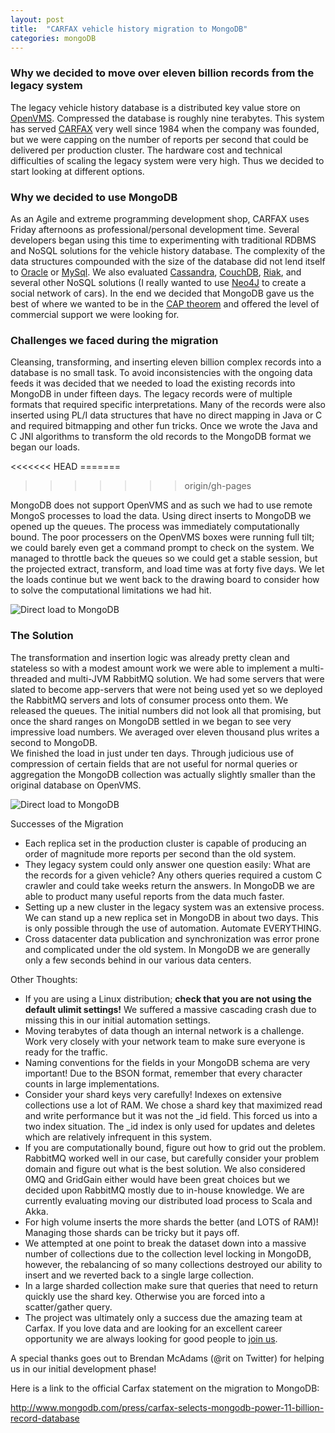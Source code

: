 ```yaml
---
layout: post
title:  "CARFAX vehicle history migration to MongoDB"
categories: mongoDB
---
```

<h3>Why we decided to move over eleven billion records from the legacy system</h3>
The legacy vehicle history database is a distributed key value store on <a href="http://en.wikipedia.org/wiki/OpenVMS">OpenVMS</a>. Compressed the database is roughly nine terabytes.  This system has served <a href="http://www.carfax.com/entry.cfx">CARFAX</a> very well since 1984 when the company was founded, but we were capping on the number of reports per second that could be delivered per production cluster.  The hardware cost and technical difficulties of scaling the legacy system were very high.  Thus we decided to start looking at different options.

<h3>Why we decided to use MongoDB</h3>

As an Agile and extreme programming development shop, CARFAX uses Friday afternoons as professional/personal development time.  Several developers began using this time to experimenting with traditional RDBMS and NoSQL solutions for the vehicle history database.  The complexity of the data structures compounded with the size of the database did not lend itself to <a href="http://www.oracle.com/index.html">Oracle</a> or <a href="http://www.mysql.com/">MySql</a>.  We also evaluated <a href="http://cassandra.apache.org/">Cassandra</a>, <a href="http://couchdb.apache.org/">CouchDB</a>, <a href="http://basho.com/riak/">Riak</a>, and several other NoSQL solutions (I really wanted to use <a href="http://www.neo4j.org/">Neo4J</a> to create a social network of cars).  In the end we decided that MongoDB gave us the best of where we wanted to be in the <a href="http://en.wikipedia.org/wiki/CAP_theorem">CAP theorem</a> and offered the level of commercial support we were looking for.

<h3>Challenges we faced during the migration</h3>
<p>
Cleansing, transforming, and inserting eleven billion complex records into a database is no small task. To avoid inconsistencies with the
 ongoing data feeds it was decided that we needed to load the existing records into MongoDB in under fifteen days. The legacy records were 
of multiple formats that required specific interpretations.  Many of the records were also inserted using PL/I data structures that have no
 direct mapping in Java or C and required bitmapping and other fun tricks.  Once we wrote the Java and C JNI algorithms to transform the old
 records to the MongoDB format we began our loads.
</p>
<<<<<<< HEAD
=======

>>>>>>> origin/gh-pages
<p>
MongoDB does not support OpenVMS and as such we had to use remote MongoS processes to load the data. Using direct inserts to MongoDB we opened 
up the queues.  The process was immediately computationally bound.  The poor processers on the OpenVMS boxes were running full tilt; we could 
barely even get a command prompt to check on the system.  We managed to throttle back the queues so we could get a stable session, but the projected
 extract, transform, and load time was at forty five days.  We let the loads continue but we went back to the drawing board to consider how to 
solve the computational limitations we had hit.
</p> 

<img src="{{site.baseurl}}/images/vms_direct_insert.jpg" alt="Direct load to MongoDB">

<h3>The Solution</h3>

The transformation and insertion logic was already pretty clean and stateless so with a modest amount work we were able to implement a multi-threaded
 and multi-JVM RabbitMQ solution.  We had some servers that were slated to become app-servers that were not being used yet so we deployed the RabbitMQ
servers and lots of consumer process onto them.  We released the queues.  The initial numbers did not look all that promising, but once the shard 
ranges on MongoDB settled in we began to see very impressive load numbers.  We averaged over eleven thousand plus writes a second to MongoDB.  
We finished the load in just under ten days.  Through judicious use of compression of certain fields that are not useful for normal queries or 
aggregation the MongoDB collection was actually slightly smaller than the original database on OpenVMS.

<img src="{{site.baseurl}}/images/rabbit_insert.jpg" alt="Direct load to MongoDB">
 
Successes of the Migration
<ul>
  <li>Each replica set in the production cluster is capable of producing an order of magnitude more reports per second than the old system.
  <li>They legacy system could only answer one question easily:  What are the records for a given vehicle?  Any others queries required a custom C crawler and could take weeks return the answers.  In MongoDB we are able to product many useful reports from the data much faster.
  <li>Setting up a new cluster in the legacy system was an extensive process.  We can stand up a new replica set in MongoDB in about two days.  This is only possible through the use of automation.  Automate EVERYTHING.
  <li>Cross datacenter data publication and synchronization was error prone and complicated under the old system.  In MongoDB we are generally only a few seconds behind in our various data centers.
</ul>
Other Thoughts:
<ul>
  <li>If you are using a Linux distribution; <b>check that you are not using the default ulimit settings!</b>  We suffered a massive cascading crash due to missing this in our initial automation settings.
  <li>Moving terabytes of data though an internal network is a challenge.  Work very closely with your network team to make sure everyone is ready for the traffic.
  <li>Naming conventions for the fields in your MongoDB schema are very important!  Due to the BSON format, remember that every character counts in large implementations.
  <li>Consider your shard keys very carefully!  Indexes on extensive collections use a lot of RAM.  We chose a shard key that maximized read and write performance but it was not the _id field.  This forced us into a two index situation.  The _id index is only used for updates and deletes which are relatively infrequent in this system.
  <li>If you are computationally bound, figure out how to grid out the problem.  RabbitMQ worked well in our case, but carefully consider your problem domain and figure out what is the best solution.  We also considered 0MQ and GridGain either would have been great choices but we decided upon RabbitMQ mostly due to in-house knowledge.  We are currently evaluating moving our distributed load process to Scala and Akka.
  <li>For high volume inserts the more shards the better (and LOTS of RAM)!  Managing those shards can be tricky but it pays off.
  <li>We attempted at one point to break the dataset down into a massive number of collections due to the collection level locking in MongoDB, however, the rebalancing of so many collections destroyed our ability to insert and we reverted back to a single large collection.
  <li>In a large sharded collection make sure that queries that need to return quickly use the shard key.  Otherwise you are forced into a scatter/gather query.
  <li>The project was ultimately only a success due the amazing team at Carfax.  If you love data and are looking for an excellent career opportunity we are always looking for good people to <a href="http://hire.jobvite.com/CompanyJobs/Careers.aspx?k=JobListing&c=qLi9VfwR&v=1">join us</a>.
</ul>

A special thanks goes out to Brendan McAdams (@rit on Twitter) for helping us in our initial development phase!

Here is a link to the official Carfax statement on the migration to MongoDB:

<a href="http://www.mongodb.com/press/carfax-selects-mongodb-power-11-billion-record-database">http://www.mongodb.com/press/carfax-selects-mongodb-power-11-billion-record-database</a>
